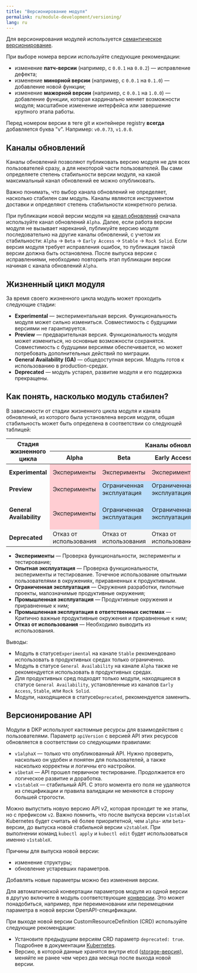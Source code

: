 ```yaml
---
title: "Версионирование модуля"
permalink: ru/module-development/versioning/
lang: ru
---
```


Для версионирования модулей используется [семантическое версионирование](https://semver.org/lang/ru/).

При выборе номера версии используйте следующие рекомендации:

- изменение **патч-версии** (например, c `0.0.1` на `0.0.2`) — исправление дефекта;
- изменение **минорной версии** (например, c `0.0.1` на `0.1.0`) — добавление новой функции;
- изменение **мажорной версии** (например, c `0.0.1` на `1.0.0`) — добавление функции, которая кардинально меняет возможности модуля; масштабное изменение интерфейса или завершение крупного этапа работы.

Перед номером версии в теге git и контейнере registry **всегда** добавляется буква "v". Например: `v0.0.73`, `v1.0.0`.

## Каналы обновлений

Каналы обновлений позволяют публиковать версию модуля не для всех пользователей сразу, а для некоторой части пользователей. Вы сами определяете степень стабильности версии модуля, на какой максимальный канал обновлений ее можно опубликовать.

Важно понимать, что выбор канала обновлений не определяет, насколько стабилен сам модуль. Каналы являются инструментом доставки и определяют степень стабильности конкретного релиза.

При публикации новой версии модуля на [канал обновлений](../../deckhouse-release-channels.html) сначала используйте канал обновлений `Alpha`. Далее, если работа версии модуля не вызывает нареканий, публикуйте версию модуля последовательно на другие каналы обновлений, с учетом их стабильности: `Alpha` → `Beta` → `Early Access` → `Stable` → `Rock Solid`. Если версия модуля требует исправления ошибок, то публикация такой версии должна быть остановлена. После выпуска версии с исправлениями, необходимо повторить этап публикации версии начиная с канала обновлений `Alpha`.

## Жизненный цикл модуля

За время своего жизненного цикла модуль может проходить следующие стадии:

- **Experimental** — экспериментальная версия. Функциональность модуля может сильно измениться. Совместимость с будущими версиями не гарантируется.
- **Preview** — предварительная версия. Функциональность модуля может измениться, но основные возможности сохранятся. Совместимость с будущими версиями обеспечивается, но может потребовать дополнительных действий по миграции.
- **General Availability (GA)** — общедоступная версия. Модуль готов к использованию в production-средах.
- **Deprecated** — модуль устарел, развитие модуля и его поддержка прекращены.

## Как понять, насколько модуль стабилен?

В зависимости от стадии жизненного цикла модуля и канала обновлений, из которого была установлена версия модуля, общая стабильность может быть определена в соответствии со следующей таблицей:

<table class="versioning-table">
  <thead>
    <tr class="header-row">
      <th rowspan="2">Стадия жизненного цикла</th>
      <th colspan="5">Каналы обновлений</th>
    </tr>
    <tr class="sub-header">
      <th>Alpha</th>
      <th>Beta</th>
      <th class="middle">Early Access</th>
      <th>Stable</th>
      <th>Rock Solid</th>
    </tr>
  </thead>
  <tbody>
    <tr>
      <td><strong>Experimental</strong></td>
      <td style="background-color:#FFCDD2">Эксперименты</td>
      <td style="background-color:#FFCDD2">Эксперименты</td>
      <td style="background-color:#FFCDD2">Эксперименты</td>
      <td style="background-color:#FFE0B2">Опытная эксплуатация</td>
      <td style="background-color:#FFE0B2">Опытная эксплуатация</td>
    </tr>
    <tr>
      <td><strong>Preview</strong></td>
      <td style="background-color:#FFCDD2">Эксперименты</td>
      <td style="background-color:#BBDEFB">Ограниченная эксплуатация</td>
      <td style="background-color:#BBDEFB">Ограниченная эксплуатация</td>
      <td style="background-color:#C8E6C9">Промышленная эксплуатация</td>
      <td style="background-color:#C8E6C9">Промышленная эксплуатация</td>
    </tr>
    <tr>
      <td><strong>General Availability</strong></td>
      <td style="background-color:#FFCDD2">Эксперименты</td>
      <td style="background-color:#BBDEFB">Ограниченная эксплуатация</td>
      <td style="background-color:#BBDEFB">Ограниченная эксплуатация</td>
      <td style="background-color:#C8E6C9">Промышленная эксплуатация</td>
      <td style="background-color:#A5D6A7">Промышленная эксплуатация в ответственных системах</td>
    </tr>
    <tr>
      <td><strong>Deprecated</strong></td>
      <td style="background-color:#F5F5F5">Отказ от использования</td>
      <td style="background-color:#F5F5F5">Отказ от использования</td>
      <td style="background-color:#F5F5F5">Отказ от использования</td>
      <td style="background-color:#F5F5F5">Отказ от использования</td>
      <td style="background-color:#F5F5F5">Отказ от использования</td>
    </tr>
  </tbody>
</table>

- **Эксперименты** — Проверка функциональности, эксперименты и тестирование;
- **Опытная эксплуатация** — Проверка функциональности, эксперименты и тестирование. Точечное использование опытными пользователями в окружениях, приравненных к продуктивным.
- **Ограниченная эксплуатация** — Окружения разработки, пилотные проекты, малозначимые продуктивные окружения;
- **Промышленная эксплуатация** — Продуктивные окружения и приравненные к ним;
- **Промышленная эксплуатация в ответственных системах** — Критично важные продуктивные окружения и приравненные к ним;
- **Отказ от использования** — Необходимо выводить из использования.

Выводы:

- Модуль в статусе`Experimental` на канале `Stable` рекомендовано использовать в продуктивных средах только ограниченно.
- Модуль в статусе `General Availability` на канале `Alpha` также не рекомендуется использовать в продуктивных средах.
- Для продуктивных сред подходят только модули, находящиеся в статусе `General Availability`, установленные из каналов `Early Access`, `Stable`, или `Rock Solid`.
- Модули, находящиеся в статусе`Deprecated`, рекомендуется заменить.

## Версионирование API

Модули в DKP используют кастомные ресурсы для взаимодействия с пользователями. Параметр `apiVersion` с версией API этих ресурсов обновляется в соответствии со следующими правилами:

- `v1alphaX` — только что опубликованный API. Нужно проверить, насколько он удобен и понятен для пользователей, а также насколько корректны и логичны его настройки.
- `v1betaX` — API прошел первичное тестирование. Продолжается его логическое развитие и доработка.
- `v1stableX` — стабильный API. С этого момента его поля не удаляются из спецификации и правила валидации не меняются в сторону большей строгости.

Можно выпустить новую версию API v2, которая проходит те же этапы, но с префиксом `v2`. Важно помнить, что после выпуска версии `v1stableX` Kubernetes будет считать её более приоритетной, чем `alpha`- или `beta`-версии, до выпуска новой стабильной версии `v2stableX`. При выполнении команд `kubectl apply` и `kubectl edit` будет использоваться именно `v1stableX`.

Причины для выпуска новой версии:

- изменение структуры;
- обновление устаревших параметров.

Добавлять новые параметры можно без изменения версии.

Для автоматической конвертации параметров модуля из одной версии в другую включите в модуль соответствующие [конверсии](../structure/#conversions).
Это может понадобиться, например, при переименовании или перемещении параметра в новой версии OpenAPI-спецификации.

При выходе новой версии CustomResourceDefinition (CRD) используйте следующие рекомендации:

- Установите предыдущим версиям CRD параметр `deprecated: true`. Подробнее в документации [Kubernetes](https://kubernetes.io/docs/tasks/extend-kubernetes/custom-resources/custom-resource-definition-versioning/#version-deprecation).
- Версию, в которой данные хранятся внутри etcd ([storage-версия](https://kubernetes.io/docs/tasks/extend-kubernetes/custom-resources/custom-resource-definition-versioning/#upgrade-existing-objects-to-a-new-stored-version)), меняйте не ранее чем через два месяца после выхода новой версии.
